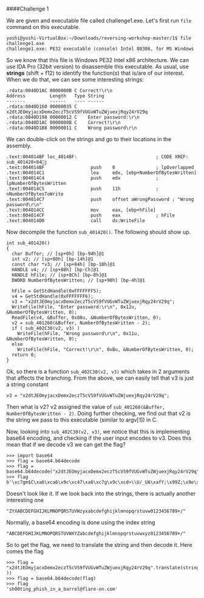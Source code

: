 ####Challenge 1

We are given and executable file called challenge1.exe. 
Let's first run ```file``` command on this executable. 
```
yoshi@yoshi-VirtualBox:~/Downloads/reversing-workshop-master/1$ file challenge1.exe 
challenge1.exe: PE32 executable (console) Intel 80386, for MS Windows
```

So we know that this file is Windows PE32 Intel x86 architecture. We can use IDA Pro (32bit version) to disassemble this executable. 
As usual, use **strings** (shift + f12) to identify the function(s) that is/are of our interest. When we do that, we can see some interesting strings: 

```
.rdata:0040D1AC 0000000B C Correct!\r\n
Address         Length   Type String                                                                                           
-------         ------   ---- ------                                                                                           
.rdata:0040D160 00000035 C    x2dtJEOmyjacxDemx2eczT5cVS9fVUGvWTuZWjuexjRqy24rV29q                                             
.rdata:0040D198 00000012 C    Enter password:\r\n                                                                              
.rdata:0040D1AC 0000000B C    Correct!\r\n                                                                                     
.rdata:0040D1B8 00000011 C    Wrong password\r\n                                                                               
```
We can double-click on the strings and go to their locations in the assembly. 
```
.text:004014BF loc_4014BF:                             ; CODE XREF: sub_401420+84j
.text:004014BF                 push    0               ; lpOverlapped
.text:004014C1                 lea     edx, [ebp+NumberOfBytesWritten]
.text:004014C4                 push    edx             ; lpNumberOfBytesWritten
.text:004014C5                 push    11h             ; nNumberOfBytesToWrite
.text:004014C7                 push    offset aWrongPassword ; "Wrong password\r\n"
.text:004014CC                 mov     eax, [ebp+hFile]
.text:004014CF                 push    eax             ; hFile
.text:004014D0                 call    ds:WriteFile
```
Now decompile the function ```sub_401420()```. The following should show up.
```
int sub_401420()
{
  char Buffer; // [sp+0h] [bp-94h]@1
  int v2; // [sp+80h] [bp-14h]@1
  const char *v3; // [sp+84h] [bp-10h]@1
  HANDLE v4; // [sp+88h] [bp-Ch]@1
  HANDLE hFile; // [sp+8Ch] [bp-8h]@1
  DWORD NumberOfBytesWritten; // [sp+90h] [bp-4h]@1

  hFile = GetStdHandle(0xFFFFFFF5);
  v4 = GetStdHandle(0xFFFFFFF6);
  v3 = "x2dtJEOmyjacxDemx2eczT5cVS9fVUGvWTuZWjuexjRqy24rV29q";
  WriteFile(hFile, "Enter password:\r\n", 0x12u, &NumberOfBytesWritten, 0);
  ReadFile(v4, &Buffer, 0x80u, &NumberOfBytesWritten, 0);
  v2 = sub_401260(&Buffer, NumberOfBytesWritten - 2);
  if ( sub_402C30(v2, v3) )
    WriteFile(hFile, "Wrong password\r\n", 0x11u, &NumberOfBytesWritten, 0);
  else
    WriteFile(hFile, "Correct!\r\n", 0xBu, &NumberOfBytesWritten, 0);
  return 0;
}
```
Ok, so there is a function ```sub_402C30(v2, v3)``` which takes in 2 arguments that affects the branching.
From the above, we can easily tell that v3 is just a string constant 
```
v3 = "x2dtJEOmyjacxDemx2eczT5cVS9fVUGvWTuZWjuexjRqy24rV29q";
```
Then what is v2? v2 assigned the value of ```sub_401260(&Buffer, NumberOfBytesWritten - 2)```. Doing further checking, we find out that v2 is the string we pass to this executable (similar to argv[1]) in C. 

Now, looking into ```sub_402C30(v2, v3)```, we notice that this is implementing base64 encoding, and checking if the user input encodes to v3. Does this mean that if we decode v3 we can get the flag?
```
>>> import base64
>>> flag = base64.b64decode
>>> flag = base64.b64decode("x2dtJEOmyjacxDemx2eczT5cVS9fVUGvWTuZWjuexjRqy24rV29q")
>>> flag
b'\xc7gm$C\xa6\xca6\x9c\xc47\xa6\xc7g\x9c\xcd>\\U/_UA\xafY;\x99Z;\x9e\xc64j\xcbn+Woj'
``` 
Doesn't look like it. 
If we look back into the strings, there is actually another interesting one
```
"ZYXABCDEFGHIJKLMNOPQRSTUVWzyxabcdefghijklmnopqrstuvw0123456789+/"
```
Normally, a base64 encoding is done using the index string
```
"ABCDEFGHIJKLMNOPQRSTUVWXYZabcdefghijklmnopqrstuvwxyz0123456789+/"
```
So to get the flag, we need to translate the string and then decode it. Here comes the flag
```
>>> flag = "x2dtJEOmyjacxDemx2eczT5cVS9fVUGvWTuZWjuexjRqy24rV29q".translate(string.maketrans("ZYXABCDEFGHIJKLMNOPQRSTUVWzyxabcdefghijklmnopqrstuvw0123456789+/","ABCDEFGHIJKLMNOPQRSTUVWXYZabcdefghijklmnopqrstuvwxyz0123456789+/" ))
>>> flag = base64.b64decode(flag)
>>> flag
'sh00ting_phish_in_a_barrel@flare-on.com'
```

